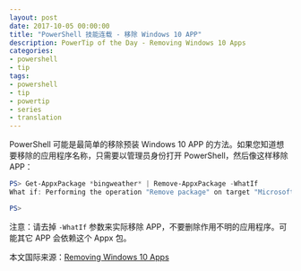 ```yaml
---
layout: post
date: 2017-10-05 00:00:00
title: "PowerShell 技能连载 - 移除 Windows 10 APP"
description: PowerTip of the Day - Removing Windows 10 Apps
categories:
- powershell
- tip
tags:
- powershell
- tip
- powertip
- series
- translation
---
```

PowerShell 可能是最简单的移除预装 Windows 10 APP 的方法。如果您知道想要移除的应用程序名称，只需要以管理员身份打开 PowerShell，然后像这样移除 APP：

```powershell
PS> Get-AppxPackage *bingweather* | Remove-AppxPackage -WhatIf
What if: Performing the operation "Remove package" on target "Microsoft.BingWeather_4.20.1102.0_x64__8wekyb3d8bbwe".

PS>
```

注意：请去掉 `-WhatIf` 参数来实际移除 APP，不要删除作用不明的应用程序。可能其它 APP 会依赖这个 Appx 包。

<!--more-->
本文国际来源：[Removing Windows 10 Apps](http://community.idera.com/powershell/powertips/b/tips/posts/removing-windows-10-applications)
